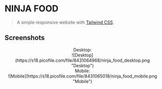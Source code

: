 
# NINJA FOOD

> A simple responsive website with [Tailwind CSS](https://tailwindcss.com/ "Tailwind CSS").


## Screenshots
<center>
<div>
Desktop:
<br>
![Desktop](https://s18.picofile.com/file/8431064968/ninja_food_desktop.png "Desktop")
<br>
Mobile:
<br>
![Mobile](https://s18.picofile.com/file/8431065018/ninja_food_mobile.png "Mobile")
<div/>
<center/>
